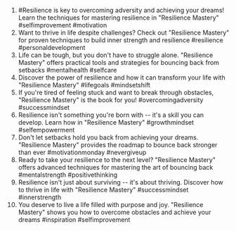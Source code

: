 1. #Resilience is key to overcoming adversity and achieving your dreams! Learn the techniques for mastering resilience in "Resilience Mastery" #selfimprovement #motivation
2. Want to thrive in life despite challenges? Check out "Resilience Mastery" for proven techniques to build inner strength and resilience #resilience #personaldevelopment
3. Life can be tough, but you don't have to struggle alone. "Resilience Mastery" offers practical tools and strategies for bouncing back from setbacks #mentalhealth #selfcare
4. Discover the power of resilience and how it can transform your life with "Resilience Mastery" #lifegoals #mindsetshift
5. If you're tired of feeling stuck and want to break through obstacles, "Resilience Mastery" is the book for you! #overcomingadversity #successmindset
6. Resilience isn't something you're born with -- it's a skill you can develop. Learn how in "Resilience Mastery" #growthmindset #selfempowerment
7. Don't let setbacks hold you back from achieving your dreams. "Resilience Mastery" provides the roadmap to bounce back stronger than ever #motivationmonday #nevergiveup
8. Ready to take your resilience to the next level? "Resilience Mastery" offers advanced techniques for mastering the art of bouncing back #mentalstrength #positivethinking
9. Resilience isn't just about surviving -- it's about thriving. Discover how to thrive in life with "Resilience Mastery" #successmindset #innerstrength
10. You deserve to live a life filled with purpose and joy. "Resilience Mastery" shows you how to overcome obstacles and achieve your dreams #inspiration #selfimprovement
